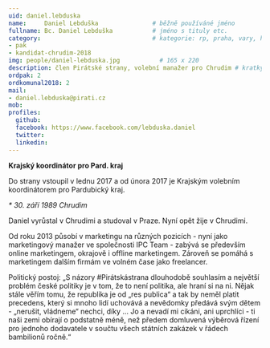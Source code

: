 ```yaml
---
uid: daniel.lebduska
name:     Daniel Lebduška               # běžně používáné jméno
fullname: Bc. Daniel Lebduška           # jméno s tituly etc.
category:                               # kategorie: rp, praha, vary, hradec, jmk, senat
- pak
- kandidat-chrudim-2018
img: people/daniel-lebduska.jpg           # 165 x 220
description: člen Pirátské strany, volební manažer pro Chrudim # kratký popis, max 160 znaků
ordpak: 2
ordkomunal2018: 2
mail:
- daniel.lebduska@pirati.cz
mob:
profiles:
  github:
  facebook: https://www.facebook.com/lebduska.daniel
  twitter:
  linkedin:
---
```


__Krajský koordinátor pro Pard. kraj__


Do strany vstoupil v lednu 2017 a od února 2017 je Krajským volebním koordinátorem pro Pardubický kraj. 

_* 30. září 1989 Chrudim_

Daniel vyrůstal v Chrudimi a studoval v Praze. Nyní opět žije v Chrudimi.

Od roku 2013 působí v marketingu na různých pozicích - nyní jako marketingový manažer ve společnosti IPC Team - zabývá se především online marketingem, okrajově i offline marketingem. Zároveň se pomáhá s marketingem dalším firmám ve volném čase jako freelancer.

Politický postoj: „S názory #Pirátskástrana dlouhodobě souhlasím a největší problém české politiky je v tom, že to není politika, ale hraní si na ni. Nějak stále věřím tomu, že republika je od „res publica“ a tak by neměl platit precedens, který si mnoho lidí uchovává a nevědomky předává svým dětem - „nerušit, vládneme“ nechci, díky … Jo a nevadí mi cikáni, ani uprchlíci - ti naši zemi obírají o podstatně méně, než předem domluvená výběrová řízení pro jednoho dodavatele v součtu všech státních zakázek v řádech bambilionů ročně.“

